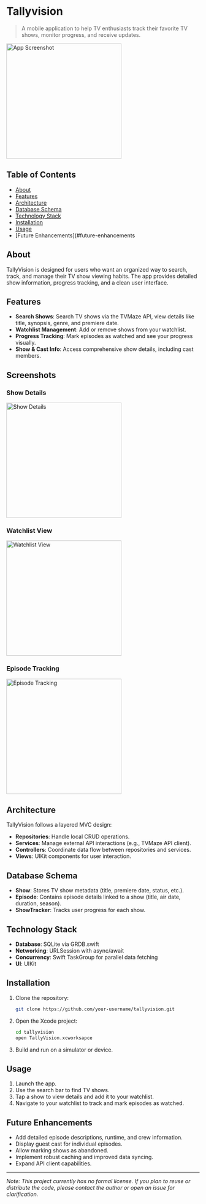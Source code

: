 # Tallyvision

> A mobile application to help TV enthusiasts track their favorite TV shows, monitor progress, and receive updates.

<img src="screenshots/app.png" alt="App Screenshot" width="300" />

## Table of Contents

- [About](#about)
- [Features](#features)
- [Architecture](#architecture)
- [Database Schema](#database-schema)
- [Technology Stack](#technology-stack)
- [Installation](#installation)
- [Usage](#usage)
- [Future Enhancements](#future-enhancements

## About

TallyVision is designed for users who want an organized way to search, track, and manage their TV show viewing habits. The app provides detailed show information, progress tracking, and a clean user interface.

## Features

- **Search Shows**: Search TV shows via the TVMaze API, view details like title, synopsis, genre, and premiere date.
- **Watchlist Management**: Add or remove shows from your watchlist.
- **Progress Tracking**: Mark episodes as watched and see your progress visually.
- **Show & Cast Info**: Access comprehensive show details, including cast members.

## Screenshots

### Show Details
<img src="screenshots/details.png" alt="Show Details" width="300" />

### Watchlist View
<img src="screenshots/myshows.png" alt="Watchlist View" width="300" />

### Episode Tracking
<img src="screenshots/episodes.png" alt="Episode Tracking" width="300" />

## Architecture

TallyVision follows a layered MVC design:

- **Repositories**: Handle local CRUD operations.
- **Services**: Manage external API interactions (e.g., TVMaze API client).
- **Controllers**: Coordinate data flow between repositories and services.
- **Views**: UIKit components for user interaction.

## Database Schema

- **Show**: Stores TV show metadata (title, premiere date, status, etc.).
- **Episode**: Contains episode details linked to a show (title, air date, duration, season).
- **ShowTracker**: Tracks user progress for each show.

## Technology Stack

- **Database**: SQLite via GRDB.swift
- **Networking**: URLSession with async/await
- **Concurrency**: Swift TaskGroup for parallel data fetching
- **UI**: UIKit

## Installation

1. Clone the repository:
   ```bash
   git clone https://github.com/your-username/tallyvision.git
   ```
2. Open the Xcode project:
   ```bash
   cd tallyvision
   open TallyVision.xcworksapce
   ```
3. Build and run on a simulator or device.

## Usage

1. Launch the app.
2. Use the search bar to find TV shows.
3. Tap a show to view details and add it to your watchlist.
4. Navigate to your watchlist to track and mark episodes as watched.

## Future Enhancements

- Add detailed episode descriptions, runtime, and crew information.
- Display guest cast for individual episodes.
- Allow marking shows as abandoned.
- Implement robust caching and improved data syncing.
- Expand API client capabilities.

---

*Note: This project currently has no formal license. If you plan to reuse or distribute the code, please contact the author or open an issue for clarification.*

